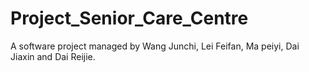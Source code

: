 # Project_Senior_Care_Centre

A software project managed by Wang Junchi, Lei Feifan, Ma peiyi, Dai Jiaxin and Dai Reijie. 
